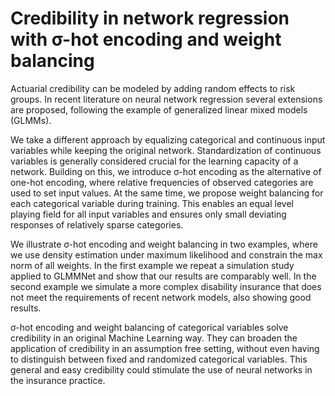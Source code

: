 # Credibility in network regression with σ-hot encoding and weight balancing

Actuarial credibility can be modeled by adding random effects to risk groups. In recent literature on neural network regression several extensions are proposed, following the example of generalized linear mixed models (GLMMs).

We take a different approach by equalizing categorical and continuous input variables while keeping the original network. Standardization of continuous variables is generally considered crucial for the learning capacity of a network. Building on this, we introduce σ-hot encoding as the alternative of one-hot encoding, where relative frequencies of observed categories are used to set input values. At the same time, we propose weight balancing for each categorical variable during training. This enables an equal level playing field for all input variables and ensures only small deviating responses of relatively sparse categories.

We illustrate σ-hot encoding and weight balancing in two examples, where we use density estimation under maximum likelihood and constrain the max norm of all weights. In the first example we repeat a simulation study applied to GLMMNet and show that our results are comparably well. In the second example we simulate a more complex disability insurance that does not meet the requirements of recent network models, also showing good results.

σ-hot encoding and weight balancing of categorical variables solve credibility in an original Machine Learning way. They can broaden the application of credibility in an assumption free setting, without even having to distinguish between fixed and randomized categorical variables. This general and easy credibility could stimulate the use of neural networks in the insurance practice.
